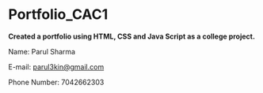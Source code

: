 # Portfolio_CAC1

**Created a portfolio using HTML, CSS and Java Script as a college project.**

Name: Parul Sharma

E-mail: parul3kin@gmail.com

Phone Number: 7042662303

